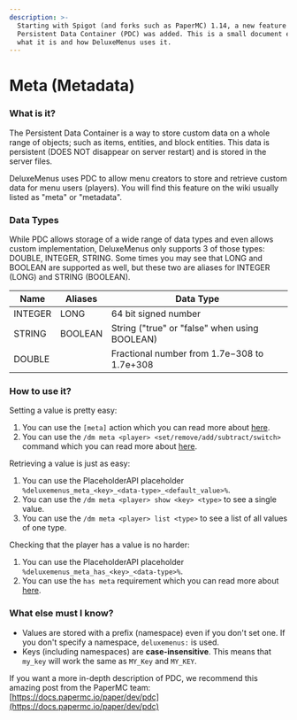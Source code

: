 ```yaml
---
description: >-
  Starting with Spigot (and forks such as PaperMC) 1.14, a new feature called
  Persistent Data Container (PDC) was added. This is a small document explaining
  what it is and how DeluxeMenus uses it.
---
```


# Meta (Metadata)

### What is it?

The Persistent Data Container is a way to store custom data on a whole range of objects; such as items, entities, and block entities. This data is persistent (DOES NOT disappear on server restart) and is stored in the server files.

DeluxeMenus uses PDC to allow menu creators to store and retrieve custom data for menu users (players). You will find this feature on the wiki usually listed as "meta" or "metadata".

### Data Types

While PDC allows storage of a wide range of data types and even allows custom implementation, DeluxeMenus only supports 3 of those types: DOUBLE, INTEGER, STRING. Some times you may see that LONG and BOOLEAN are supported as well, but these two are aliases for INTEGER (LONG) and STRING (BOOLEAN).

| Name    | Aliases | Data Type                                     |
| ------- | ------- | --------------------------------------------- |
| INTEGER | LONG    | 64 bit signed number                          |
| STRING  | BOOLEAN | String ("true" or "false" when using BOOLEAN) |
| DOUBLE  |         | Fractional number from 1.7e−308 to 1.7e+308   |

### How to use it?

Setting a value is pretty easy:

1. You can use the `[meta]` action which you can read more about [here](../../clips-plugins/deluxemenus/options-and-configurations/#actions-types).
2. You can use the `/dm meta <player> <set/remove/add/subtract/switch>` command which you can read more about [here](../../clips-plugins/deluxemenus/commands-and-permissions.md#commands).

Retrieving a value is just as easy:

1. You can use the PlaceholderAPI placeholder `%deluxemenus_meta_<key>_<data-type>_<default_value>%`.
2. You can use the `/dm meta <player> show <key> <type>` to see a single value.
3. You can use the `/dm meta <player> list <type>` to see a list of all values of one type.

Checking that the player has a value is no harder:

1. You can use the PlaceholderAPI placeholder `%deluxemenus_meta_has_<key>_<data-type>%`.
2. You can use the `has meta` requirement which you can read more about [here](../../clips-plugins/deluxemenus/options-and-configurations/requirements.md#has-meta).

### What else must I know?

* Values are stored with a prefix (namespace) even if you don't set one. If you don't specify a namespace, `deluxemenus:` is used.
* Keys (including namespaces) are **case-insensitive**. This means that `my_key` will work the same as `MY_Key` and `MY_KEY`.

If you want a more in-depth description of PDC, we recommend this amazing post from the PaperMC team: [https://docs.papermc.io/paper/dev/pdc](https://docs.papermc.io/paper/dev/pdc)
